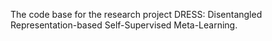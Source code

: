 The code base for the research project DRESS: Disentangled Representation-based Self-Supervised Meta-Learning.
